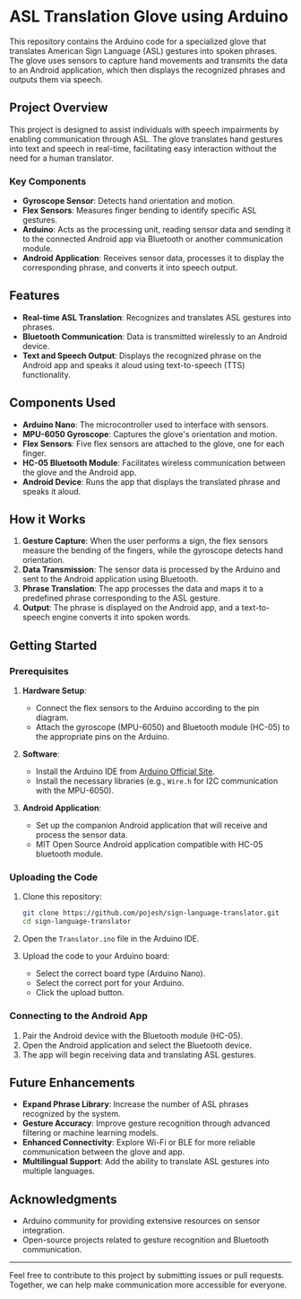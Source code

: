 # ASL Translation Glove using Arduino

This repository contains the Arduino code for a specialized glove that translates American Sign Language (ASL) gestures into spoken phrases. The glove uses sensors to capture hand movements and transmits the data to an Android application, which then displays the recognized phrases and outputs them via speech.

## Project Overview
This project is designed to assist individuals with speech impairments by enabling communication through ASL. The glove translates hand gestures into text and speech in real-time, facilitating easy interaction without the need for a human translator. 

### Key Components
- **Gyroscope Sensor**: Detects hand orientation and motion.
- **Flex Sensors**: Measures finger bending to identify specific ASL gestures.
- **Arduino**: Acts as the processing unit, reading sensor data and sending it to the connected Android app via Bluetooth or another communication module.
- **Android Application**: Receives sensor data, processes it to display the corresponding phrase, and converts it into speech output.

## Features
- **Real-time ASL Translation**: Recognizes and translates ASL gestures into phrases.
- **Bluetooth Communication**: Data is transmitted wirelessly to an Android device.
- **Text and Speech Output**: Displays the recognized phrase on the Android app and speaks it aloud using text-to-speech (TTS) functionality.

## Components Used
- **Arduino Nano**: The microcontroller used to interface with sensors.
- **MPU-6050 Gyroscope**: Captures the glove's orientation and motion.
- **Flex Sensors**: Five flex sensors are attached to the glove, one for each finger.
- **HC-05 Bluetooth Module**: Facilitates wireless communication between the glove and the Android app.
- **Android Device**: Runs the app that displays the translated phrase and speaks it aloud.

## How it Works
1. **Gesture Capture**: When the user performs a sign, the flex sensors measure the bending of the fingers, while the gyroscope detects hand orientation.
2. **Data Transmission**: The sensor data is processed by the Arduino and sent to the Android application using Bluetooth.
3. **Phrase Translation**: The app processes the data and maps it to a predefined phrase corresponding to the ASL gesture.
4. **Output**: The phrase is displayed on the Android app, and a text-to-speech engine converts it into spoken words.

## Getting Started

### Prerequisites
1. **Hardware Setup**:
    - Connect the flex sensors to the Arduino according to the pin diagram.
    - Attach the gyroscope (MPU-6050) and Bluetooth module (HC-05) to the appropriate pins on the Arduino.
  
2. **Software**:
    - Install the Arduino IDE from [Arduino Official Site](https://www.arduino.cc/en/software).
    - Install the necessary libraries (e.g., `Wire.h` for I2C communication with the MPU-6050).

3. **Android Application**:
    - Set up the companion Android application that will receive and process the sensor data.
    - MIT Open Source Android application compatible with HC-05 bluetooth module.

### Uploading the Code
1. Clone this repository:
    ```bash
    git clone https://github.com/pojesh/sign-language-translator.git
    cd sign-language-translator
    ```

2. Open the `Translator.ino` file in the Arduino IDE.

3. Upload the code to your Arduino board:
    - Select the correct board type (Arduino Nano).
    - Select the correct port for your Arduino.
    - Click the upload button.

### Connecting to the Android App
1. Pair the Android device with the Bluetooth module (HC-05).
2. Open the Android application and select the Bluetooth device.
3. The app will begin receiving data and translating ASL gestures.

## Future Enhancements
- **Expand Phrase Library**: Increase the number of ASL phrases recognized by the system.
- **Gesture Accuracy**: Improve gesture recognition through advanced filtering or machine learning models.
- **Enhanced Connectivity**: Explore Wi-Fi or BLE for more reliable communication between the glove and app.
- **Multilingual Support**: Add the ability to translate ASL gestures into multiple languages.

## Acknowledgments
- Arduino community for providing extensive resources on sensor integration.
- Open-source projects related to gesture recognition and Bluetooth communication.

---

Feel free to contribute to this project by submitting issues or pull requests. Together, we can help make communication more accessible for everyone.
